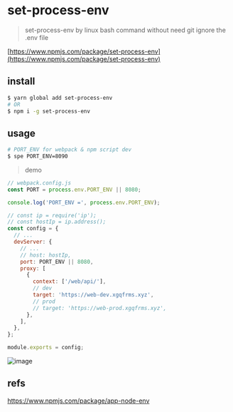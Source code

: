 # set-process-env

> set-process-env by linux bash command without need git ignore the .env file

[https://www.npmjs.com/package/set-process-env](https://www.npmjs.com/package/set-process-env)

## install

```sh
$ yarn global add set-process-env
# OR
$ npm i -g set-process-env

```

## usage


```sh
# PORT_ENV for webpack & npm script dev
$ spe PORT_ENV=8090

```

> demo

```js
// webpack.config.js
const PORT = process.env.PORT_ENV || 8080;

console.log('PORT_ENV =', process.env.PORT_ENV);

// const ip = require('ip');
// const hostIp = ip.address();
const config = {
  // ...
  devServer: {
    // ...
    // host: hostIp,
    port: PORT_ENV || 8080,
    proxy: [
      {
        context: ['/web/api/'],
        // dev
        target: 'https://web-dev.xgqfrms.xyz',
        // prod
        // target: 'https://web-prod.xgqfrms.xyz',
      },
    ],
  },
};

module.exports = config;

```


![image](https://user-images.githubusercontent.com/7291672/137370844-316bfd5e-fe0f-4e89-ab68-c937ee355a9b.png)


## refs

https://www.npmjs.com/package/app-node-env

